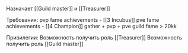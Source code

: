 Назначает [[Guild master]] и [[Treasurer]]

Требования:
pvp fame achievements - [[3 Incubus]]
pve fame achievements - [[4 Champion]]
gather + pvp + pve guild fame > 20kk

Привилегии:
Возможность получить роль [[Treasurer]]
Возможность получить роль [[Guild master]]
